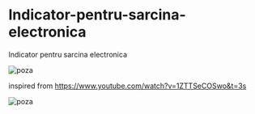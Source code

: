 # Indicator-pentru-sarcina-electronica
Indicator pentru sarcina electronica

![poza](https://github.com/vlad-gheorghe/Indicator-pentru-sarcina-electronica/blob/main/1621255497880.jpg)

inspired from https://www.youtube.com/watch?v=1ZTTSeCOSwo&t=3s

![poza](https://github.com/vlad-gheorghe/Indicator-pentru-sarcina-electronica/blob/main/1658916244889.jpg)
